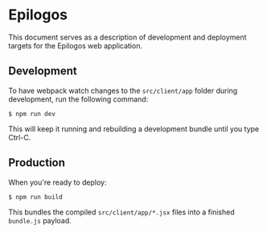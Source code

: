 # Epilogos

This document serves as a description of development and deployment targets for the Epilogos web application.

## Development

To have webpack watch changes to the `src/client/app` folder during development, run the following command:

```
$ npm run dev
```

This will keep it running and rebuilding a development bundle until you type Ctrl-C.

## Production

When you're ready to deploy:

```
$ npm run build
```

This bundles the compiled `src/client/app/*.jsx` files into a finished `bundle.js` payload.
